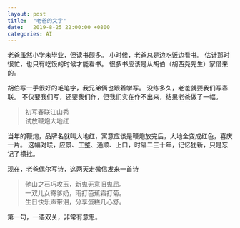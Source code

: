 ```yaml
---
layout: post
title:  "老爸的文字"
date:   2019-8-25 22:00:00 +0800
categories: AI
---
```


老爸虽然小学未毕业，但读书颇多。
小时候，老爸总是边吃饭边看书。
估计那时很忙，也只有吃饭的时候才能看书。
很多书应该是从胡伯（胡西尧先生）家借来的。

胡伯写一手很好的毛笔字，我兄弟俩也跟着学写。
没练多久，老爸就要我们写春联。
不仅要我们写，还要我们作，但我们实在作不出来，结果老爸做了一幅。

> 初写春联江山秀  
试放鞭炮大地红

当年的鞭炮，品牌名就叫大地红，寓意应该是鞭炮放完后，大地全变成红色，喜庆一片。
这幅对联，应景、工整、通顺、上口，时隔二三十年，记忆犹新，只是忘记了横批。


现在，老爸偶尔写诗，这两天走微信发来一首诗

> 他山之石巧攻玉，新鬼无意旧鬼屈。  
一双儿女寄爹奶，雨打芭蕉霜打菊。  
生日快乐声带泪，分享蛋糕几心舒。  

第一句，一语双关，非常有意思。
